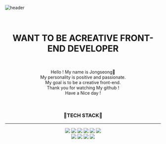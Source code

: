 ![header](https://capsule-render.vercel.app/api?type=soft&color=auto&customColorList=12&height=200&section=header&text=DREAM%20COME%20TRUE👊&fontSize=40)
<br><br><br>

<h1 align="center">WANT TO BE ACREATIVE FRONT-END DEVELOPER</h2><br>
<p align="center">
Hello ! My name is Jongseong👋<br>
My personality is positive and passionate.<br>
My goal is to be a creative front-end.<br>
Thank you for watching My github !<br>
Have a Nice day !
</p><br>

<h3 align="center">🌸TECH STACK🌸</h3><hr>
<p align="center">
<img src="https://img.shields.io/badge/HTML-E34F26?style=flat&logo=HTML5&logoColor=white">  
<img src="https://img.shields.io/badge/CSS-1572B6?style=flat&logo=CSS3&logoColor=white">
<img src="https://img.shields.io/badge/Sass-CC6699?style=flat&logo=Sass&logoColor=white">
<img src="https://img.shields.io/badge/Bootstrap-7952B3?style=flat&logo=Bootstrap&logoColor=white">
<img src="https://img.shields.io/badge/JavaScript-F7DF1E?style=flat&logo=JavaScript&logoColor=white">
<img src="https://img.shields.io/badge/jQuery-0769AD?style=flat&logo=jQuery&logoColor=white"><br>
<img src="https://img.shields.io/badge/Node-339933?style=flat&logo=Node.js&logoColor=white">
<img src="https://img.shields.io/badge/Vue-4FC08D?style=flat&logo=Vue.js&logoColor=white">
<img src="https://img.shields.io/badge/React-61DAFB?style=flat&logo=React&logoColor=white">
<img src="https://img.shields.io/badge/Git-F05032?style=flat&logo=Git&logoColor=white">
</p>
